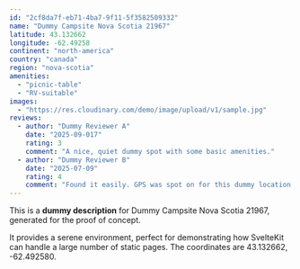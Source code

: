 ```yaml
---
id: "2cf8da7f-eb71-4ba7-9f11-5f3582509332"
name: "Dummy Campsite Nova Scotia 21967"
latitude: 43.132662
longitude: -62.49258
continent: "north-america"
country: "canada"
region: "nova-scotia"
amenities:
  - "picnic-table"
  - "RV-suitable"
images:
  - "https://res.cloudinary.com/demo/image/upload/v1/sample.jpg"
reviews:
  - author: "Dummy Reviewer A"
    date: "2025-09-017"
    rating: 3
    comment: "A nice, quiet dummy spot with some basic amenities."
  - author: "Dummy Reviewer B"
    date: "2025-07-09"
    rating: 4
    comment: "Found it easily. GPS was spot on for this dummy location."
---
```


This is a **dummy description** for Dummy Campsite Nova Scotia 21967, generated for the proof of concept.

It provides a serene environment, perfect for demonstrating how SvelteKit can handle a large number of static pages. The coordinates are 43.132662, -62.492580.
